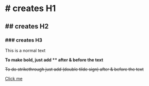 # # creates H1
## ## creates H2
### ### creates H3

This is a normal text

**To make bold, just add ** after & before the text**

~~To do strikethrough just add (double tilde sign) after & before the text~~

[Click me](https://website.URL "message after hovering")
